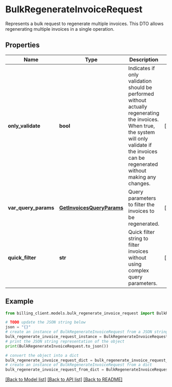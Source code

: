 # BulkRegenerateInvoiceRequest

Represents a bulk request to regenerate multiple invoices.  This DTO allows regenerating multiple invoices in a single operation.

## Properties

Name | Type | Description | Notes
------------ | ------------- | ------------- | -------------
**only_validate** | **bool** | Indicates if only validation should be performed without actually regenerating the invoices.  When true, the system will only validate if the invoices can be regenerated without making any changes. | [optional] 
**var_query_params** | [**GetInvoicesQueryParams**](GetInvoicesQueryParams.md) | Query parameters to filter the invoices to be regenerated. | [optional] 
**quick_filter** | **str** | Quick filter string to filter invoices without using complex query parameters. | [optional] 

## Example

```python
from billing_client.models.bulk_regenerate_invoice_request import BulkRegenerateInvoiceRequest

# TODO update the JSON string below
json = "{}"
# create an instance of BulkRegenerateInvoiceRequest from a JSON string
bulk_regenerate_invoice_request_instance = BulkRegenerateInvoiceRequest.from_json(json)
# print the JSON string representation of the object
print(BulkRegenerateInvoiceRequest.to_json())

# convert the object into a dict
bulk_regenerate_invoice_request_dict = bulk_regenerate_invoice_request_instance.to_dict()
# create an instance of BulkRegenerateInvoiceRequest from a dict
bulk_regenerate_invoice_request_from_dict = BulkRegenerateInvoiceRequest.from_dict(bulk_regenerate_invoice_request_dict)
```
[[Back to Model list]](../README.md#documentation-for-models) [[Back to API list]](../README.md#documentation-for-api-endpoints) [[Back to README]](../README.md)


